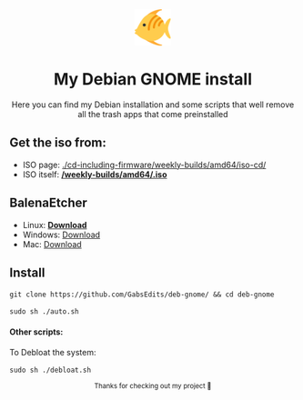 <div align="center">
  <img src="https://raw.githubusercontent.com/twitter/twemoji/d94f4cf793e6d5ca592aa00f58a88f6a4229ad43/assets/svg/1f420.svg" width="64">
  <h1 align="center">My Debian GNOME install</h1>
  <p align="center">Here you can find my Debian installation and some scripts that well remove all the trash apps that come preinstalled</p>
</div>

## Get the iso from:
* ISO page: [./cd-including-firmware/weekly-builds/amd64/iso-cd/](https://cdimage.debian.org/cdimage/unofficial/non-free/cd-including-firmware/weekly-builds/amd64/iso-cd/)
* ISO itself: [**/weekly-builds/amd64/.iso**](https://cdimage.debian.org/cdimage/unofficial/non-free/cd-including-firmware/weekly-builds/amd64/iso-cd/firmware-testing-amd64-netinst.iso)
## BalenaEtcher
* Linux: [**Download**](https://github.com/balena-io/etcher/releases/download/v1.18.4/balenaEtcher-1.18.4-x64.AppImage)
* Windows: [Download](https://github.com/balena-io/etcher/releases/download/v1.18.4/balenaEtcher-Setup-1.18.4.exe)
* Mac: [Download](https://github.com/balena-io/etcher/releases/download/v1.18.4/balenaEtcher-1.18.4.dmg)
## Install
```
git clone https://github.com/GabsEdits/deb-gnome/ && cd deb-gnome
```
```
sudo sh ./auto.sh
```
#### Other scripts:
To Debloat the system:
```
sudo sh ./debloat.sh 
```
<div align="center">
  <sup> Thanks for checking out my project 👋</sup>
<div>
